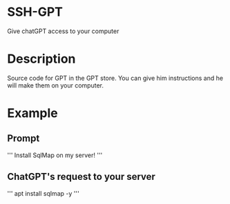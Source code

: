 # SSH-GPT
Give chatGPT access to your computer

# Description
Source code for GPT in the GPT store. You can give him instructions and he will make them on your computer. 

# Example
## Prompt
''' Install SqlMap on my server! '''
## ChatGPT's request to your server
''' apt install sqlmap -y '''

